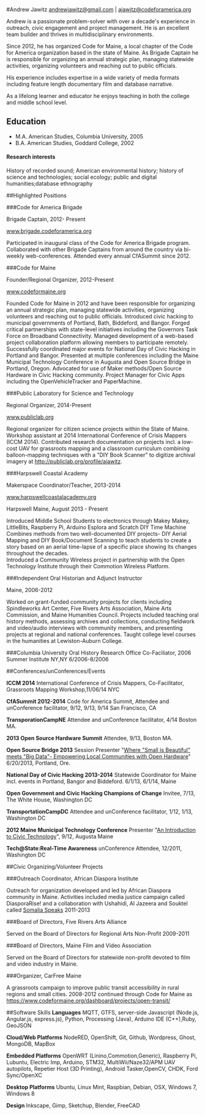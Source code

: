 #Andrew Jawitz
[andrewjawitz@gmail.com](mailto:andrewjawitz@gmail.com)  | [ajawitz@codeforamerica.org](ajawitz@codeforamerica.org)

  Andrew is a passionate problem-solver with over a decade's experience in outreach, civic engagement and project management. He is an excellent team builder and thrives in multidisciplinary environments. 

Since 2012, he has organized Code for Maine, a local chapter of the Code for America organization based in the state of Maine. As Brigade Captain he is responsible for organizing an annual strategic plan, managing statewide activities, organizing volunteers and reaching out to public officials.   


His experience includes expertise in a wide variety of media formats including feature length documentary film and database narrative.

As a lifelong learner and educator he enjoys teaching in both the college and middle school level.

## Education
- M.A.    American Studies, Columbia University, 2005
- B.A.     American Studies, Goddard College, 2002

#### Research interests
History of recorded sound; American environmental history; history of science and technologies; social ecology; public and digital humanities;database ethnography

##Highlighted Positions

###Code for America Brigade

Brigade Captain, 2012- Present

www.brigade.codeforamerica.org

Participated in inaugural class of the Code for America Brigade program.  Collaborated with other Brigade Captains from around the country via bi-weekly web-conferences.  Attended every annual CfASummit since 2012.

###Code for Maine

Founder/Regional Organizer, 2012-Present

www.codeformaine.org

Founded Code for Maine in 2012 and have been responsible for organizing an annual strategic plan, managing statewide activities, organizing volunteers and reaching out to public officials.  Introduced civic hacking to municipal governments of Portland, Bath, Biddeford, and Bangor.
Forged critical partnerships with state-level initiatives including the Governors Task Force on Broadband Connectivity.
Managed development of a web-based project collaboration platform allowing members to participate remotely.
Successfully coordinated major events for National Day of Civic Hacking in Portland and Bangor.
Presented at multiple conferences including the Maine Municipal Technology Conference in Augusta and Open Source Bridge in Portland, Oregon.
Advocated for use of Maker methods/Open Source Hardware in Civic Hacking community.
Project Manager for Civic Apps including the OpenVehicleTracker and PaperMachine.  

###Public Laboratory for Science and Technology

Regional Organizer, 2014-Present

www.publiclab.org

Regional organizer for citizen science projects within the State of Maine. Workshop assistant at 2014 International Conference of Crisis Mappers (ICCM 2014).  Contributed research documentation on projects incl. a low-cost UAV for grassroots mapping and a classroom curriculum combining balloon-mapping techniques with a "DIY Book Scanner" to digitize archival imagery at http://publiclab.org/profile/ajawitz.

###Harpswell Coastal Academy

Makerspace Coordinator/Teacher, 2013-2014

www.harpswellcoastalacademy.org

Harpswell Maine, August 2013 - Present

Introduced Middle School Students to electronics through Makey Makey, LittleBits, Raspberry Pi, Arduino Esplora and Scratch
DIY Time Machine Combines methods from two well-documented DIY projects- DIY Aerial Mapping and DIY Book/Document Scanning to teach students to create a story based on an aerial time-lapse of a specific place showing its changes throughout the decades.  
Introduced a Community Wireless project in partnership with the Open Technology Institute through their Commotion Wireless Platform.
  
###Independent Oral Historian and Adjunct Instructor

Maine, 2006-2012  
  
   Worked on grant-funded community projects for clients including Spindleworks Art Center, Five Rivers Arts Association, Maine Arts Commission, and Maine Humanities Council.  Projects included teaching oral history methods, assessing archives and collections, conducting fieldwork and video/audio interviews with community members, and presenting projects at regional and national conferences.  Taught college level courses in the humanities at Lewiston-Auburn College.  
   
###Columbia University Oral History Research Office
Co-Faciliator, 2006 Summer Institute 
NY,NY 6/2006-8/2006


##Conferences/unConferences/Events   
 
**ICCM 2014** International Conference of Crisis Mappers,  Co-Facilitator, Grassroots Mapping Workshop,11/06/14 NYC

**CfASummit 2012-2014** Code for America Summit, Attendee and unConference facilitator, 9/12, 9/13, 9/14 San Francisco, CA

**TransporationCampNE** Attendee and unConference facilitator, 4/14 Boston MA.

**2013 Open Source Hardware Summit** Attendee, 9/13, Boston MA.

**Open Source Bridge 2013**  Session Presenter "[Where "Small is Beautiful" meets "Big Data"- Empowering Local Communities with Open Hardware](http://opensourcebridge.org/sessions/1009)" 6/20/2013, Portland, Ore.

**National Day of Civic Hacking 2013-2014** Statewide Coordinator for Maine incl. events in Portland, Bangor and Biddeford. 6/1/13, 6/1/14, Maine

**Open Government and Civic Hacking Champions of Change** Invitee, 7/13, The White House, Washington DC

**TransportationCampDC** Attendee and unConference facilitator, 1/12, 1/13, Washington DC

**2012 Maine Municipal Technology Conference** Presenter "[An Introduction to Civic Technology](https://www.memun.org/DesktopModules/SearchBoost/DownloadDoc.ashx?filepid=0&file=%2Fdmx%2F2013%2Ffile_20130516_150749_kve_0.resources)", 9/12, Augusta Maine

**Tech@State:Real-Time Awareness** unConference Attendee, 12/2011, Washington DC
 
 
 
##Civic Organizing/Volunteer Projects

###Outreach Coordinator, African Diaspora Institute

Outreach for organization developed and led by African Diaspora community in Maine.  Activities included media justice campaign called DiasporaRise! and a collaboration with Ushahidi, Al Jazeera and Souktel called [Somalia Speaks](http://www.aljazeera.com/indepth/spotlight/somaliaconflict/2011/12/2011124137269831.html) 2011-2013

###Board of Directors, Five Rivers Arts Alliance

Served on the Board of Directors for Regional Arts Non-Profit 2009-2011

###Board of Directors, Maine Film and Video Association

Served on the Board of Directors for statewide non-profit devoted to film and video industry in Maine.

###Organizer, CarFree Maine

A grassroots campaign to improve public transit accessibility in rural regions and small cities.  2008-2012 continued through Code for Maine as https://www.codeformaine.org/dashboard/projects/open-transit/
 

##Software Skills
**Languages** MQTT, GTFS, server-side Javascript (Node.js, Angular.js, express.js), Python, Processing (Java), Arduino IDE (C++),Ruby, GeoJSON

**Cloud/Web Platforms** NodeRED, OpenShift, Git, Github, Wordpress, Ghost, MongoDB, MapBox

**Embedded Platforms** OpenWRT (Linino,Commotion,Generic), Raspberry Pi, Lubuntu, Electric Imp, Arduino, STM32, MultiWii/Naze32/APM UAV autopilots, Repetier Host (3D Printing), Android Tasker,OpenCV, CHDK, Ford Sync/OpenXC

**Desktop Platforms** Ubuntu, Linux Mint, Raspbian, Debian, OSX, Windows 7, Windows 8

**Design** Inkscape, Gimp, Sketchup, Blender, FreeCAD
